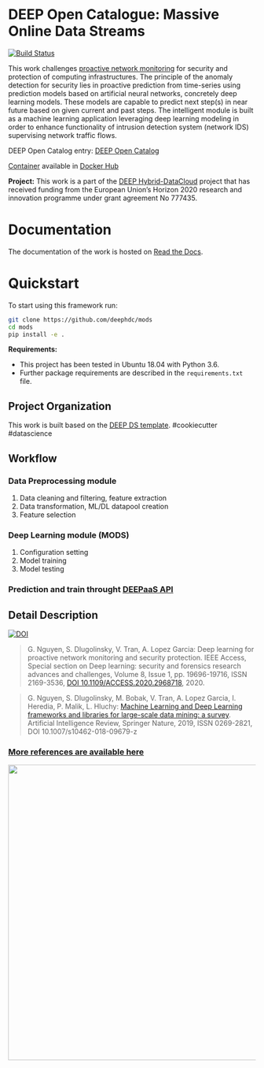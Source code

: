 DEEP Open Catalogue: Massive Online Data Streams
==============================

[![Build Status](https://jenkins.indigo-datacloud.eu/buildStatus/icon?job=Pipeline-as-code/DEEP-OC-org/mods/master)](https://jenkins.indigo-datacloud.eu/job/Pipeline-as-code/job/DEEP-OC-org/job/mods/job/master/)

This work challenges [proactive network monitoring](https://doi.org/10.1109/ACCESS.2020.2968718) for security and protection of computing infrastructures. The principle of the anomaly detection for security lies in proactive prediction from time-series using prediction models based on artificial neural networks, concretely deep learning models. These models are capable to predict next step(s) in near future based on given current and past steps. The intelligent module is built as a machine learning application leveraging deep learning modeling in order to enhance functionality of intrusion detection system (network IDS) supervising network traffic flows.

DEEP Open Catalog entry: [DEEP Open Catalog](https://marketplace.deep-hybrid-datacloud.eu/modules/deep-oc-mods.html)

[Container](https://github.com/deephdc/DEEP-OC-mods) available in [Docker Hub](https://hub.docker.com/r/deephdc/deep-oc-mods) 

**Project:** 
This work is a part of the [DEEP Hybrid-DataCloud](https://deep-hybrid-datacloud.eu/) project that has received funding from the European Union’s Horizon 2020 research and innovation programme under grant agreement No 777435.

# Documentation

The documentation of the work is hosted on [Read the Docs](https://docs.deep-hybrid-datacloud.eu/en/latest/).

# Quickstart

To start using this framework run:

```bash
git clone https://github.com/deephdc/mods
cd mods
pip install -e .
```

**Requirements:**
 - This project has been tested in Ubuntu 18.04 with Python 3.6. 
 - Further package requirements are described in the `requirements.txt` file.


Project Organization
------------
<p>This work is built based on the <a target="_blank" href="https://github.com/indigo-dc/cookiecutter-data-science">DEEP DS template</a>. #cookiecutter #datascience</p>

## Workflow
### Data Preprocessing module
1. Data cleaning and filtering, feature extraction
2. Data transformation, ML/DL datapool creation 
3. Feature selection

### Deep Learning module (MODS)
1. Configuration setting 
2. Model training
3. Model testing

### Prediction and train throught [DEEPaaS API](https://github.com/indigo-dc/DEEPaaS)


Detail Description
------------
[![DOI](https://doi.org/10.1109/ACCESS.2020.2968718/status.svg)](https://doi.org/10.1109/ACCESS.2020.2968718)

> G. Nguyen, S. Dlugolinsky, V. Tran, A. Lopez Garcia: 
> Deep learning for proactive network monitoring and security protection. 
> IEEE Access, Special section on Deep learning: security and forensics research advances and challenges, 
> Volume 8, Issue 1, pp. 19696-19716, ISSN 2169-3536, 
> [DOI 10.1109/ACCESS.2020.2968718](https://doi.org/10.1109/ACCESS.2020.2968718), 2020. 

> G. Nguyen, S. Dlugolinsky, M. Bobak, V. Tran, A. Lopez Garcia, I. Heredia, P. Malik, L. Hluchy: 
> [Machine Learning and Deep Learning frameworks and libraries for large-scale data mining: a survey](https://doi.org/10.1007/s10462-018-09679-z). 
> Artificial Intelligence Review, Springer Nature, 2019, ISSN 0269-2821, DOI 10.1007/s10462-018-09679-z

### [More references are available here]((https://github.com/deephdc/mods/tree/master/references))


<img src="https://deep-hybrid-datacloud.eu/wp-content/uploads/sites/2/2018/04/datastreams.jpeg" width="600">
